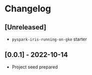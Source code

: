# Changelog

## [Unreleased]

-   `pyspark-iris-running-on-gke` starter

## [0.0.1] - 2022-10-14

-   Project seed prepared
